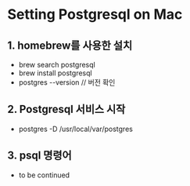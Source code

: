 # Setting Postgresql on Mac

## 1. homebrew를 사용한 설치

* brew search postgresql
* brew install postgresql
* postgres --version // 버전 확인

## 2. Postgresql 서비스 시작

* postgres -D /usr/local/var/postgres

## 3. psql 명령어 

* to be continued




